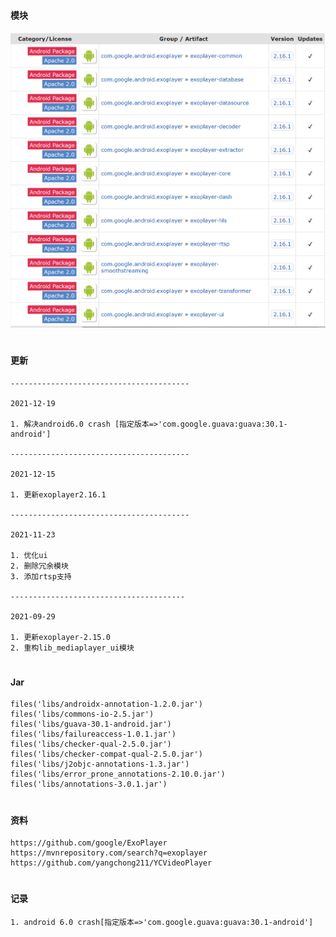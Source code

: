 #
#### 模块

![image](https://github.com/153437803/module_mediaplayer/blob/master/exoplayer.png )

#
#### 更新
```
----------------------------------------

2021-12-19

1. 解决android6.0 crash [指定版本=>'com.google.guava:guava:30.1-android']

----------------------------------------

2021-12-15

1. 更新exoplayer2.16.1

----------------------------------------

2021-11-23

1. 优化ui
2. 删除冗余模块
3. 添加rtsp支持

---------------------------------------

2021-09-29

1. 更新exoplayer-2.15.0
2. 重构lib_mediaplayer_ui模块
```

#
#### Jar
```
files('libs/androidx-annotation-1.2.0.jar')
files('libs/commons-io-2.5.jar')
files('libs/guava-30.1-android.jar')
files('libs/failureaccess-1.0.1.jar')
files('libs/checker-qual-2.5.0.jar')
files('libs/checker-compat-qual-2.5.0.jar')
files('libs/j2objc-annotations-1.3.jar')
files('libs/error_prone_annotations-2.10.0.jar')
files('libs/annotations-3.0.1.jar')
```

#
#### 资料
```
https://github.com/google/ExoPlayer
https://mvnrepository.com/search?q=exoplayer
https://github.com/yangchong211/YCVideoPlayer
```

#
#### 记录
```
1. android 6.0 crash[指定版本=>'com.google.guava:guava:30.1-android']
```
